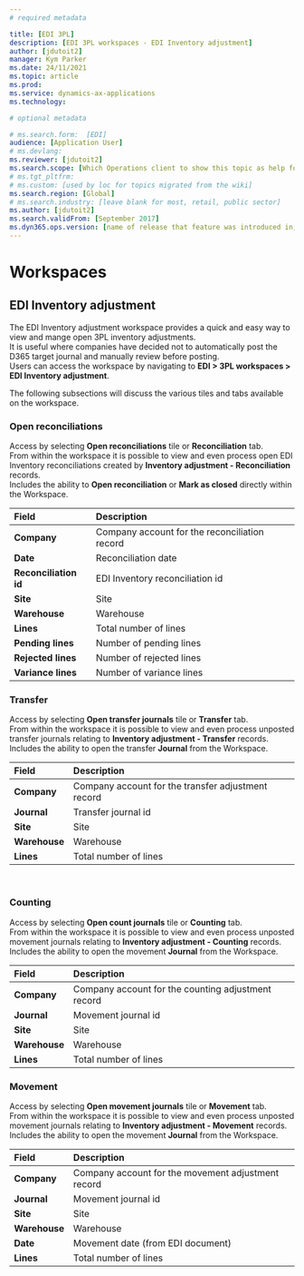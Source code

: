 ```yaml
---
# required metadata

title: [EDI 3PL]
description: [EDI 3PL workspaces - EDI Inventory adjustment]
author: [jdutoit2]
manager: Kym Parker
ms.date: 24/11/2021
ms.topic: article
ms.prod: 
ms.service: dynamics-ax-applications
ms.technology: 

# optional metadata

# ms.search.form:  [EDI]
audience: [Application User]
# ms.devlang: 
ms.reviewer: [jdutoit2]
ms.search.scope: [Which Operations client to show this topic as help for, to be set by content strategist, see list here: https://microsoft.sharepoint.com/teams/DynDoc/_layouts/15/WopiFrame.aspx?sourcedoc={23419e1c-eb64-42e9-aa9b-79875b428718}&action=edit&wd=target%28Core%20Dynamics%20AX%20CP%20requirements%2Eone%7C4CC185C0%2DEFAA%2D42CD%2D94B9%2D8F2A45E7F61A%2FVersions%20list%20for%20docs%20topics%7CC14BE630%2D5151%2D49D6%2D8305%2D554B5084593C%2F%29]
# ms.tgt_pltfrm: 
# ms.custom: [used by loc for topics migrated from the wiki]
ms.search.region: [Global]
# ms.search.industry: [leave blank for most, retail, public sector]
ms.author: [jdutoit2]
ms.search.validFrom: [September 2017]
ms.dyn365.ops.version: [name of release that feature was introduced in, see list here: https://microsoft.sharepoint.com/teams/DynDoc/_layouts/15/WopiFrame.aspx?sourcedoc={23419e1c-eb64-42e9-aa9b-79875b428718}&action=edit&wd=target%28Core%20Dynamics%20AX%20CP%20requirements%2Eone%7C4CC185C0%2DEFAA%2D42CD%2D94B9%2D8F2A45E7F61A%2FVersions%20list%20for%20docs%20topics%7CC14BE630%2D5151%2D49D6%2D8305%2D554B5084593C%2F%29]
---
```


# Workspaces

## EDI Inventory adjustment

The EDI Inventory adjustment workspace provides a quick and easy way to view and mange open 3PL inventory adjustments. <br>
It is useful where companies have decided not to automatically post the D365 target journal and manually review before posting. <br>
Users can access the workspace by navigating to **EDI > 3PL workspaces > EDI Inventory adjustment**. <br> 

The following subsections will discuss the various tiles and tabs available on the workspace.

### Open reconciliations
Access by selecting **Open reconciliations** tile or **Reconciliation** tab. <br>
From within the workspace it is possible to view and even process open EDI Inventory reconciliations created by **Inventory adjustment - Reconciliation** records. <br>
Includes the ability to **Open reconciliation** or **Mark as closed** directly within the Workspace.

Field	                | Description
:--                   |:--
**Company**           | Company account for the reconciliation record
**Date**              | Reconciliation date
**Reconciliation id** |	EDI Inventory reconciliation id
**Site**              |	Site
**Warehouse**         |	Warehouse
**Lines**             | Total number of lines
**Pending lines**     |	Number of pending lines
**Rejected lines**    |	Number of rejected lines
**Variance lines**    |	Number of variance lines


### Transfer
Access by selecting **Open transfer journals** tile or **Transfer** tab. <br>
From within the workspace it is possible to view and even process unposted transfer journals relating to **Inventory adjustment - Transfer** records. <br>
Includes the ability to open the transfer **Journal** from the Workspace.

Field	                | Description
:--                   |:--
**Company**           | Company account for the transfer adjustment record
**Journal**           |	Transfer journal id
**Site**              |	Site
**Warehouse**         |	Warehouse
**Lines**             |	Total number of lines

 
### Counting
Access by selecting **Open count journals** tile or **Counting** tab. <br>
From within the workspace it is possible to view and even process unposted movement journals relating to **Inventory adjustment - Counting** records. <br>
Includes the ability to open the movement **Journal** from the Workspace.

Field	                | Description
:--                   |:--
**Company**           | Company account for the counting adjustment record
**Journal**           |	Movement journal id
**Site**              |	Site
**Warehouse**         |	Warehouse
**Lines**             |	Total number of lines

### Movement
Access by selecting **Open movement journals** tile or **Movement** tab. <br>
From within the workspace it is possible to view and even process unposted movement journals relating to **Inventory adjustment - Movement** records. <br>
Includes the ability to open the movement **Journal** from the Workspace.

Field	                | Description
:--                   |:--
**Company**           | Company account for the movement adjustment record
**Journal**           |	Movement journal id
**Site**              |	Site
**Warehouse**         |	Warehouse
**Date**              | Movement date (from EDI document)
**Lines**             |	Total number of lines
